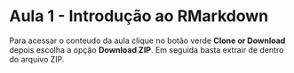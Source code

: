 # Aula 1 - Introdução ao RMarkdown

Para acessar o conteudo da aula clique no botão verde __Clone or Download__ depois escolha a opção __Download ZIP__.
Em seguida basta extrair de dentro do arquivo ZIP.
